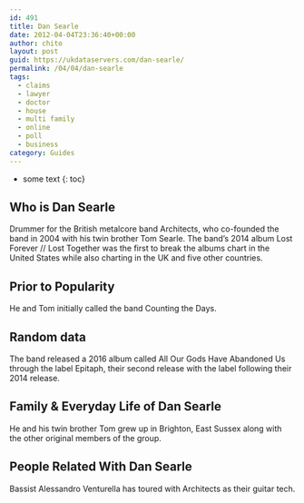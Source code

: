 ```yaml
---
id: 491
title: Dan Searle
date: 2012-04-04T23:36:40+00:00
author: chito
layout: post
guid: https://ukdataservers.com/dan-searle/
permalink: /04/04/dan-searle
tags:
  - claims
  - lawyer
  - doctor
  - house
  - multi family
  - online
  - poll
  - business
category: Guides
---
```


* some text
{: toc}


## Who is  Dan Searle
                  
                  
                  
Drummer for the British metalcore band Architects, who co-founded the band in 2004 with his twin brother Tom Searle. The band&#8217;s 2014 album Lost Forever // Lost Together was the first to break the albums chart in the United States while also charting in the UK and five other countries.
                  
                
                
                
## Prior to Popularity 
                  
                  
                  
He and Tom initially called the band Counting the Days.
                  
                
                
                
## Random data 
                  
                  
                  
The band released a 2016 album called All Our Gods Have Abandoned Us through the label Epitaph, their second release with the label following their 2014 release.
                  
                
                
                
## Family & Everyday Life of Dan Searle
                  
                  
                  
He and his twin brother Tom grew up in Brighton, East Sussex along with the other original members of the group.
                  
                
                
                
## People Related With  Dan Searle
                  
                  
                  
Bassist Alessandro Venturella has toured with Architects as their guitar tech.
                  
                
              
            
          
          
          
    
    
  
